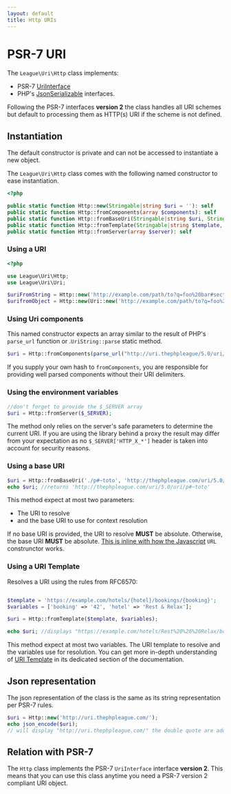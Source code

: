 ```yaml
---
layout: default
title: Http URIs
---
```


# PSR-7 URI

The `League\Uri\Http` class implements:

- PSR-7 [UriInterface](https://www.php-fig.org/psr/psr-7/#35-psrhttpmessageuriinterface)
- PHP's [JsonSerializable](https://php.net/jsonserializable) interfaces.

Following the PSR-7 interfaces **version 2** the class handles all URI schemes but default to processing them as HTTP(s) URI if the scheme is not defined.

## Instantiation

<p class="message-warning">The default constructor is private and can not be accessed to instantiate a new object.</p>

The `League\Uri\Http` class comes with the following named constructor to ease instantiation.

~~~php
<?php

public static function Http::new(Stringable|string $uri = ''): self
public static function Http::fromComponents(array $components): self
public static function Http::fromBaseUri(Stringable|string $uri, Stringable|string|null $baseUri = null): self
public static function Http::fromTemplate(Stringable|string $template, iterable $variables = []): self
public static function Http::fromServer(array $server): self
~~~

### Using a URI

~~~php
<?php

use League\Uri\Http;
use League\Uri\Uri;

$uriFromString = Http::new('http://example.com/path/to?q=foo%20bar#section-42');
$urifromObject = Http::new(Uri::new('http://example.com/path/to?q=foo%20bar#section-42'));
~~~

### Using Uri components

This named constructor expects an array similar to the result of PHP's `parse_url` function
or .`UriString::parse` static method.

~~~php
$uri = Http::fromComponents(parse_url("http://uri.thephpleague/5.0/uri/api"));
~~~

<p class="message-warning">If you supply your own hash to <code>fromComponents</code>, you are responsible for providing well parsed components without their URI delimiters.</p>

### Using the environment variables

~~~php
//don't forget to provide the $_SERVER array
$uri = Http::fromServer($_SERVER);
~~~

<p class="message-warning">The method only relies on the server's safe parameters to determine the current URI. If you are using the library behind a proxy the result may differ from your expectation as no <code>$_SERVER['HTTP_X_*']</code> header is taken into account for security reasons.</p>

### Using a base URI

~~~php
$uri = Http::fromBaseUri('./p#~toto', 'http://thephpleague.com/uri/5.0/uri/');
echo $uri; //returns 'http://thephpleague.com/uri/5.0/uri/p#~toto'
~~~

This method expect at most two parameters:

- The URI to resolve
- and the base URI to use for context resolution

If no base URI is provided, the URI to resolve **MUST** be absolute. Otherwise,
the base URI **MUST** be absolute. [This is inline with how the Javascript](https://developer.mozilla.org/en-US/docs/Web/API/URL/URL) `URL`
construnctor works.

### Using a URI Template

Resolves a URI using the rules from RFC6570:

~~~php

$template = 'https://example.com/hotels/{hotel}/bookings/{booking}';
$variables = ['booking' => '42', 'hotel' => 'Rest & Relax'];

$uri = Http::fromTemplate($template, $variables);

echo $uri; //displays "https://example.com/hotels/Rest%20%26%20Relax/bookings/42"
~~~

This method expect at most two variables. The URI template to resolve and the variables use for resolution.
You can get more in-depth understanding of [URI Template](/uri/7.0/uri-template) in its dedicated section of
the documentation.

## Json representation

The json representation of the class is the same as its string representation per PSR-7 rules.

~~~php
$uri = Http::new('http://uri.thephpleague.com/');
echo json_encode($uri);
// will display "http://uri.thephpleague.com/" the double quote are added by the json function
~~~

## Relation with PSR-7

The `Http` class implements the PSR-7 `UriInterface` interface **version 2**. This means that you can use this class anytime you need a PSR-7 version 2 compliant URI object.
